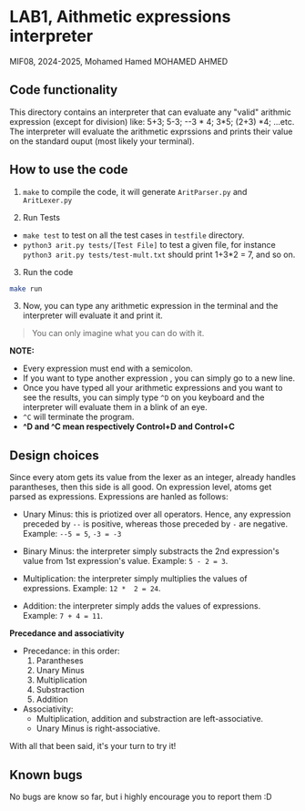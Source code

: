 # LAB1, Aithmetic expressions interpreter
MIF08, 2024-2025, Mohamed Hamed MOHAMED AHMED

## Code functionality
This directory contains an interpreter that can evaluate any "valid" arithmic expression (except for division) like: 5+3; 5-3; --3 * 4; 3*5; (2+3) *4; ...etc. The interpreter will evaluate the arithmetic exprssions and prints their value on the standard ouput (most likely your terminal).
## How to use the code
1. `make` to compile the code, it will generate `AritParser.py` and `AritLexer.py`

2. Run Tests
* `make test` to test on all the test cases in `testfile` directory.
* `python3 arit.py tests/[Test File]` to test a given file, for instance `python3 arit.py tests/test-mult.txt` should print 1+3*2 = 7, and so on.

3. Run the code
```bash
make run
```
3. Now, you can type any arithmetic expression in the terminal and the interpreter will evaluate it and print it.


> You can only imagine what you can do with it.

**NOTE:** 
- Every expression must end with a semicolon.
- If you want to type another expression , you can simply go to a new line.
- Once you have typed all your arithmetic expressions and you want to see the results,  you can simply type `^D` on you keyboard and the interpreter will evaluate them in a blink of an eye.
- `^C` will terminate the program.
- **^D and ^C mean respectively Control+D and Control+C**
## Design choices
Since every atom gets its value from the lexer as an integer, already handles parantheses, then this side is all good. 
On expression level, atoms get parsed as expressions. Expressions are hanled as follows:
* Unary Minus: this is priotized over all operators. Hence, any expression preceded by `--` is positive, whereas those preceded by `-` are negative. 
Example: `--5 = 5`, `-3 = -3`

* Binary Minus: the interpreter simply substracts the 2nd expression's value from 1st expression's value. Example: ```5 - 2 = 3```.
* Multiplication: the interpreter simply multiplies the values of expressions. Example: ```12 *  2 = 24```.
* Addition: the interpreter simply adds the values of expressions. Example: ```7 + 4 = 11```.

**Precedance and associativity**
- Precedance: in this order: 
    1. Parantheses
    2. Unary Minus
    3. Multiplication
    4. Substraction
    5. Addition
- Associativity: 
    * Multiplication, addition and substraction are left-associative.
    * Unary Minus is right-associative.


With all that been said, it's your turn to try it!
## Known bugs

No bugs are know so far, but i highly encourage you to report them :D
